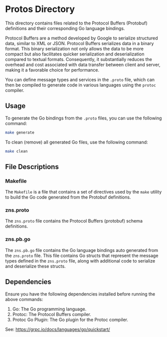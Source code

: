 # Protos Directory

This directory contains files related to the Protocol Buffers (Protobuf) definitions and their corresponding Go language bindings.

Protocol Buffers are a method developed by Google to serialize structured data, similar to XML or JSON.
Protocol Buffers serializes data in a binary format.
This binary serialization not only allows the data to be more compact but also facilitates quicker serialization and deserialization compared to textual formats.
Consequently, it substantially reduces the overhead and cost associated with data transfer between client and server, making it a favorable choice for performance.

You can define message types and services in the `.proto` file, which can then be compiled to generate code in various languages using the `protoc` compiler.


## Usage

To generate the Go bindings from the `.proto` files, you can use the following command:

```sh
make generate
```

To clean (remove) all generated Go files, use the following command:

```sh
make clean
```


## File Descriptions

### Makefile

The `Makefile` is a file that contains a set of directives used by the `make` utility to build the Go code generated from the Protobuf definitions.

### zns.proto

The `zns.proto` file contains the Protocol Buffers (protobuf) schema definitions.

### zns.pb.go

The `zns.pb.go` file contains the Go language bindings auto generated from the `zns.proto` file.
This file contains Go structs that represent the message types defined in the `zns.proto` file, along with additional code to serialize and deserialize these structs.



## Dependencies

Ensure you have the following dependencies installed before running the above commands:

1. Go: The Go programming language.
2. Protoc: The Protocol Buffers compiler.
3. Protoc Go Plugin: The Go plugin for the Protoc compiler.

See: https://grpc.io/docs/languages/go/quickstart/
